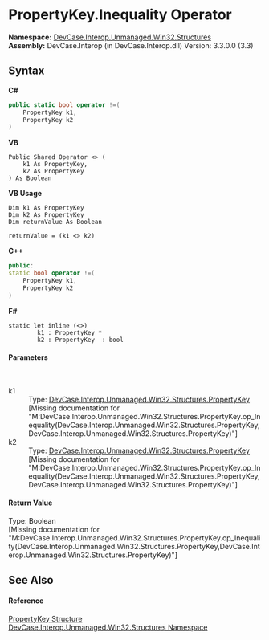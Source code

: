 # PropertyKey.Inequality Operator 
 

**Namespace:**&nbsp;<a href="N_DevCase_Interop_Unmanaged_Win32_Structures">DevCase.Interop.Unmanaged.Win32.Structures</a><br />**Assembly:**&nbsp;DevCase.Interop (in DevCase.Interop.dll) Version: 3.3.0.0 (3.3)

## Syntax

**C#**<br />
``` C#
public static bool operator !=(
	PropertyKey k1,
	PropertyKey k2
)
```

**VB**<br />
``` VB
Public Shared Operator <> ( 
	k1 As PropertyKey,
	k2 As PropertyKey
) As Boolean
```

**VB Usage**<br />
``` VB Usage
Dim k1 As PropertyKey
Dim k2 As PropertyKey
Dim returnValue As Boolean

returnValue = (k1 <> k2)
```

**C++**<br />
``` C++
public:
static bool operator !=(
	PropertyKey k1, 
	PropertyKey k2
)
```

**F#**<br />
``` F#
static let inline (<>)
        k1 : PropertyKey * 
        k2 : PropertyKey  : bool
```


#### Parameters
&nbsp;<dl><dt>k1</dt><dd>Type: <a href="T_DevCase_Interop_Unmanaged_Win32_Structures_PropertyKey">DevCase.Interop.Unmanaged.Win32.Structures.PropertyKey</a><br />\[Missing <param name="k1"/> documentation for "M:DevCase.Interop.Unmanaged.Win32.Structures.PropertyKey.op_Inequality(DevCase.Interop.Unmanaged.Win32.Structures.PropertyKey,DevCase.Interop.Unmanaged.Win32.Structures.PropertyKey)"\]</dd><dt>k2</dt><dd>Type: <a href="T_DevCase_Interop_Unmanaged_Win32_Structures_PropertyKey">DevCase.Interop.Unmanaged.Win32.Structures.PropertyKey</a><br />\[Missing <param name="k2"/> documentation for "M:DevCase.Interop.Unmanaged.Win32.Structures.PropertyKey.op_Inequality(DevCase.Interop.Unmanaged.Win32.Structures.PropertyKey,DevCase.Interop.Unmanaged.Win32.Structures.PropertyKey)"\]</dd></dl>

#### Return Value
Type: Boolean<br />\[Missing <returns> documentation for "M:DevCase.Interop.Unmanaged.Win32.Structures.PropertyKey.op_Inequality(DevCase.Interop.Unmanaged.Win32.Structures.PropertyKey,DevCase.Interop.Unmanaged.Win32.Structures.PropertyKey)"\]

## See Also


#### Reference
<a href="T_DevCase_Interop_Unmanaged_Win32_Structures_PropertyKey">PropertyKey Structure</a><br /><a href="N_DevCase_Interop_Unmanaged_Win32_Structures">DevCase.Interop.Unmanaged.Win32.Structures Namespace</a><br />